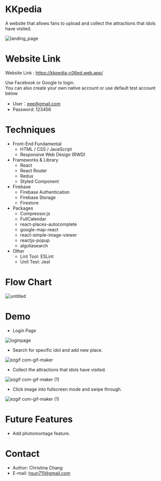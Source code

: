 # KKpedia
A website that allows fans to upload and collect the attractions that idols have visited.

![landing_page](https://user-images.githubusercontent.com/77537057/143887179-9dda2e13-81dd-413a-9a0c-640555dd9fd3.png)

# Website Link
Website Link : https://kkpedia-c06ed.web.app/

Use Facebook or Google to login.  
You can also create your own native account or use default test account below
- User：eee@gmail.com
- Password: 123456

# Techniques
- Front-End Fundamental
  - HTML / CSS / JavaScript
  - Responsive Web Design (RWD)
- Frameworks & Library
  - React
  - React Router
  - Redux
  - Styled Component
- Firebase
  - Firebase Authentication
  - Firebase Storage
  - Firestore
- Packages
  - Compressor.js
  - FullCalendar
  - react-places-autocomplete
  - google-map-react
  - react-simple-image-viewer
  - reactjs-popup
  - algoliasearch
- Other
  - Lint Tool: ESLint
  - Unit Test: Jest

# Flow Chart

![untitled](https://user-images.githubusercontent.com/77537057/144178727-24adf0db-df53-47b3-9940-c7172a15b298.png)

# Demo
- Login Page

![loginpage](https://user-images.githubusercontent.com/77537057/144011201-e71b8967-113d-4cf5-8642-5fc2dce83379.png)

- Search for specific idol and add new place.

![ezgif com-gif-maker](https://user-images.githubusercontent.com/77537057/144169058-7661936d-7557-4c23-a1a1-7635ed7d24a5.gif)

- Collect the attractions that idols have visited.

![ezgif com-gif-maker (1)](https://user-images.githubusercontent.com/77537057/144177988-d3622e88-36bb-4c60-aab8-790d94884b3c.gif)

- Click image into fullscreen mode and swipe through.

![ezgif com-gif-maker (1)](https://user-images.githubusercontent.com/77537057/144054543-c8ddbad5-1d3e-443a-8f71-561ea54763c4.gif)


# Future Features
- Add photomontage feature.

# Contact
- Author: Christina Chang
- E-mail: hsun711@gmail.com
